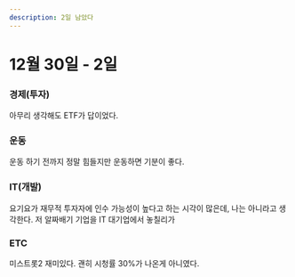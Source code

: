 ```yaml
---
description: 2일 남았다
---
```


# 12월 30일 - 2일

### 경제\(투자\)

아무리 생각해도 ETF가 답이었다.

### 운동

운동 하기 전까지 정말 힘들지만 운동하면 기분이 좋다.

### IT\(개발\)

 요기요가 재무적 투자자에 인수 가능성이 높다고 하는 시각이 많은데, 나는 아니라고 생각한다. 저 알짜배기 기업을 IT 대기업에서 놓칠리가 

### ETC

미스트롯2 재미있다. 괜히 시청률 30%가 나온게 아니였다.

